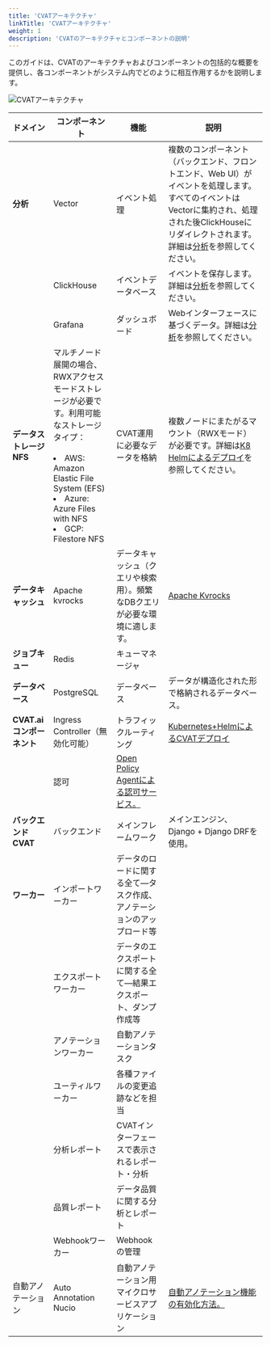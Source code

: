 ```yaml
---
title: 'CVATアーキテクチャ'
linkTitle: 'CVATアーキテクチャ'
weight: 1
description: 'CVATのアーキテクチャとコンポーネントの説明'
---
```


このガイドは、CVATのアーキテクチャおよびコンポーネントの包括的な概要を提供し、各コンポーネントがシステム内でどのように相互作用するかを説明します。

![CVATアーキテクチャ](/images/cvat-arch.png)

<!--lint disable maximum-line-length-->

| ドメイン                | コンポーネント                                                                                                                                                                                                                       | 機能                                                                                              | 説明                                                                                                                                                                                                                                                                     |
| ----------------------- | ----------------------------------------------------------------------------------------------------------------------------------------------------------------------------------------------------------------------------------- | -------------------------------------------------------------------------------------------------- | -------------------------------------------------------------------------------------------------------------------------------------------------------------------------------------------------------------------------------- |
| **分析**               | Vector                                                                                                                                                                                                                              | イベント処理                                                                                      | 複数のコンポーネント（バックエンド、フロントエンド、Web UI）がイベントを処理します。すべてのイベントはVectorに集約され、処理された後ClickHouseにリダイレクトされます。詳細は[分析](/docs/administration/advanced/analytics/)を参照してください。 |
|                        | ClickHouse                                                                                                                                                                                                                          | イベントデータベース                                                                              | イベントを保存します。詳細は[分析](/docs/administration/advanced/analytics/)を参照してください。                                                                                          |
|                        | Grafana                                                                                                                                                                                                                             | ダッシュボード                                                                                    | Webインターフェースに基づくデータ。詳細は[分析](/docs/administration/advanced/analytics/)を参照してください。                                                                              |
| **データストレージNFS** | マルチノード展開の場合、RWXアクセスモードストレージが必要です。利用可能なストレージタイプ：<br><br><li>AWS: Amazon Elastic File System (EFS)<li>Azure: Azure Files with NFS<li>GCP: Filestore NFS                              | CVAT運用に必要なデータを格納                                                                      | 複数ノードにまたがるマウント（RWXモード）が必要です。詳細は[K8 Helmによるデプロイ](/docs/administration/advanced/k8s_deployment_with_helm/)を参照してください。                            |
| **データキャッシュ**    | Apache kvrocks                                                                                                                                                                                                                      | データキャッシュ（クエリや検索用）。頻繁なDBクエリが必要な環境に適します。                         | [Apache Kvrocks](https://kvrocks.apache.org/)                                                                                                                                                                                    |
| **ジョブキュー**        | Redis                                                                                                                                                                                                                               | キューマネージャ                                                                                  |                                                                                                                                                                                                                                 |
| **データベース**        | PostgreSQL                                                                                                                                                                                                                          | データベース                                                                                      | データが構造化された形で格納されるデータベース。                                                                                                                                                                                  |
| **CVAT.aiコンポーネント**| Ingress Controller（無効化可能）                                                                                                                                                                                                    | トラフィックルーティング                                                                          | [Kubernetes+HelmによるCVATデプロイ](/docs/administration/advanced/k8s_deployment_with_helm/)                                                                                              |
|                        | 認可                                                                                                                                                                                                                                | [Open Policy Agentによる認可サービス。](/docs/manual/advanced/iam_user_roles/)                    |
| **バックエンドCVAT**    | バックエンド                                                                                                                                                                                                                        | メインフレームワーク                                                                              | メインエンジン、Django + Django DRFを使用。                                                                                                                                                                                       |
| **ワーカー**            | インポートワーカー                                                                                                                                                                                                                  | データのロードに関する全て—タスク作成、アノテーションのアップロード等                              |                                                                                                                                                                                                                                 |
|                        | エクスポートワーカー                                                                                                                                                                                                                | データのエクスポートに関する全て—結果エクスポート、ダンプ作成等                                    |                                                                                                                                                                                                                                 |
|                        | アノテーションワーカー                                                                                                                                                                                                              | 自動アノテーションタスク                                                                          |                                                                                                                                                                                                                                 |
|                        | ユーティルワーカー                                                                                                                                                                                                                  | 各種ファイルの変更追跡などを担当                                                                  |                                                                                                                                                                                                                                 |
|                        | 分析レポート                                                                                                                                                                                                                        | CVATインターフェースで表示されるレポート・分析                                                    |                                                                                                                                                                                                                                 |
|                        | 品質レポート                                                                                                                                                                                                                        | データ品質に関する分析とレポート                                                                  |                                                                                                                                                                                                                                 |
|                        | Webhookワーカー                                                                                                                                                                                                                     | Webhookの管理                                                                                      |                                                                                                                                                                                                                                 |
| 自動アノテーション      | Auto Annotation Nucio                                                                                                                                                                                                              | 自動アノテーション用マイクロサービスアプリケーション                                               | [自動アノテーション機能の有効化方法。](/docs/administration/advanced/k8s_deployment_with_helm/#optional-enable-auto-annotation-feature)                                                    |

<!--lint enable maximum-line-length-->